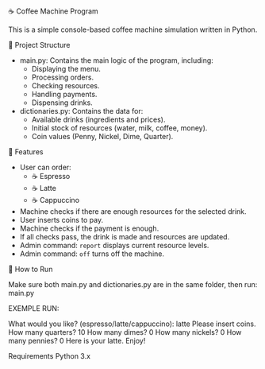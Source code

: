 ☕ Coffee Machine Program

This is a simple console-based coffee machine simulation written in Python.

📂 Project Structure

- main.py: Contains the main logic of the program, including:
    - Displaying the menu.
    - Processing orders.
    - Checking resources.
    - Handling payments.
    - Dispensing drinks.
- dictionaries.py: Contains the data for:
    - Available drinks (ingredients and prices).
    - Initial stock of resources (water, milk, coffee, money).
    - Coin values (Penny, Nickel, Dime, Quarter).

 📝 Features

- User can order:
    - ☕ Espresso
    - ☕ Latte
    - ☕ Cappuccino
- Machine checks if there are enough resources for the selected drink.
- User inserts coins to pay.
- Machine checks if the payment is enough.
- If all checks pass, the drink is made and resources are updated.
- Admin command: `report` displays current resource levels.
- Admin command: `off` turns off the machine.


🚀 How to Run

Make sure both main.py and dictionaries.py are in the same folder, then run: main.py


EXEMPLE RUN:

What would you like? (espresso/latte/cappuccino): latte
Please insert coins.
How many quarters? 10
How many dimes? 0
How many nickels? 0
How many pennies? 0
Here is your latte. Enjoy!

Requirements
Python 3.x
